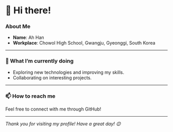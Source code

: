# 👋 Hi there!

### About Me
- **Name**: Ah Han
- **Workplace**: Chowol High School, Gwangju, Gyeonggi, South Korea 

---

### 🌱 What I’m currently doing
- Exploring new technologies and improving my skills.
- Collaborating on interesting projects.

---

### 📫 How to reach me
Feel free to connect with me through GitHub!

---

*Thank you for visiting my profile! Have a great day! 😊*
